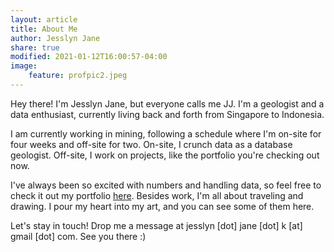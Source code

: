 ```yaml
---
layout: article
title: About Me
author: Jesslyn Jane
share: true
modified: 2021-01-12T16:00:57-04:00
image:
    feature: profpic2.jpeg
---
```


Hey there! I'm Jesslyn Jane, but everyone calls me JJ. I'm a geologist and a data enthusiast, currently living back and forth from Singapore to Indonesia.

I am currently working in mining, following a schedule where I'm on-site for four weeks and off-site for two. On-site, I crunch data as a database geologist. Off-site, I work on projects, like the portfolio you're checking out now.

I've always been so excited with numbers and handling data, so feel free to check it out my portfolio [here](/portofolio/). Besides work, I'm all about traveling and drawing. I pour my heart into my art, and you can see some of them here.

Let's stay in touch! Drop me a message at jesslyn [dot] jane [dot] k [at] gmail [dot] com. See you there :)



